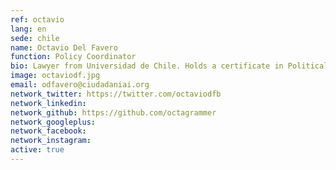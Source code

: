 ```yaml
---
ref: octavio
lang: en
sede: chile
name: Octavio Del Favero
function: Policy Coordinator
bio: Lawyer from Universidad de Chile. Holds a certificate in Political Analysis from the Public Affairs Institute of the same university.
image: octaviodf.jpg
email: odfavero@ciudadaniai.org
network_twitter: https://twitter.com/octaviodfb
network_linkedin:
network_github: https://github.com/octagrammer
network_googleplus:
network_facebook:
network_instagram:
active: true
---
```

